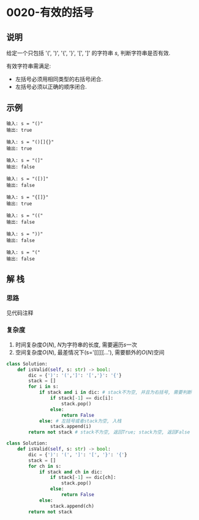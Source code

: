 # 0020-有效的括号

## 说明
给定一个只包括 '(', ')', '{', '}', '[', ']' 的字符串 $s$, 判断字符串是否有效.

有效字符串需满足:
- 左括号必须用相同类型的右括号闭合.
- 左括号必须以正确的顺序闭合.

## 示例
```
输入: s = "()"
输出: true

输入: s = "()[]{}"
输出: true

输入: s = "(]"
输出: false

输入: s = "([)]"
输出: false

输入: s = "{[]}"
输出: true

输入: s = "(("
输出: false

输入: s = "))"
输出: false

输入: s = "("
输出: false
```

## 解 栈

### 思路
见代码注释

### 复杂度
1. 时间复杂度$O(N)$, $N$为字符串的长度, 需要遍历$s$一次
2. 空间复杂度$O(N)$, 最差情况下(s='[[[[[...'), 需要额外的$O(N)$空间

```python
class Solution:
    def isValid(self, s: str) -> bool:
        dic = {')': '(',']': '[','}': '{'}
        stack = []
        for i in s:
            if stack and i in dic: # stack不为空, 并且为右括号, 需要判断
                if stack[-1] == dic[i]:
                    stack.pop()
                else:
                    return False
            else: # 左括号或者stack为空, 入栈
                stack.append(i)          
        return not stack # stack不为空, 返回True; stack为空, 返回False
```

```python
class Solution:
    def isValid(self, s: str) -> bool:
        dic = {')': '(', ']': '[', '}': '{'}
        stack = []
        for ch in s:
            if stack and ch in dic:
                if stack[-1] == dic[ch]:
                    stack.pop()
                else:
                    return False
            else:
                stack.append(ch)
        return not stack
```